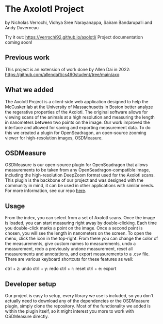 # The Axolotl Project
by Nicholas Verrochi, Vidhya Sree Narayanappa, Sairam Bandarupalli and Andy Duverneau

Try it out: https://verrochi92.github.io/axolotl/
Project documentation coming soon!

## Previous work
This project is an extension of work done by Allen Dai in 2022: 
https://github.com/allendai1/cs460student/tree/main/axo

## What we added
The Axolotl Project is a client-side web application designed to help the McCusker 
lab at the University of Massachusetts in Boston better analyze the regerative properties
of the Axolotl. The original software allows for viewing scans of the animals at a high 
resolution and measuring the length in nanometers between two points on the image. Our work
improved the interface and allowed for saving and exporting measurement data. To do this we 
created a plugin for OpenSeadragon, an open-source zooming viewer for high-resolution
images, OSDMeasure. 

## OSDMeasure
OSDMeasure is our open-source plugin for OpenSeadragon that allows measurements to be
taken from any OpenSeadragon-compatible image, including the high-resolution DeepZoom
format used for the Axolotl scans. This plugin is the backbone of our project and was
designed with the community in mind, it can be used in other applications with similar
needs. For more information, see our repo [here](https://github.com/verrochi92/OSDMeasure). 

## Usage
From the index, you can select from a set of Axolotl scans. Once the image is loaded,
you can start measuring right away by double-clicking. Each time you double-click marks
a point on the image. Once a second point is chosen, you will see the length in nanometers
on the screen. To open the menu, click the icon in the top-right. From there you can change
the color of the measurements, give custom names to measurements, undo a measurement, redo
a previously undone measurement, reset all measurements and annotations, and export measurements
to a .csv file. There are various keyboard shortcuts for these features as well:

ctrl + z: undo
ctrl + y: redo
ctrl + r: reset
ctrl + e: export

## Developer setup
Our project is easy to setup, every library we use is included, so you don't actually
need to download any of the dependencies or the OSDMeasure plugin, simply clone the
repository. Most of the functionality we added is within the plugin itself, so it might 
interest you more to work with OSDMeasure directly. 
